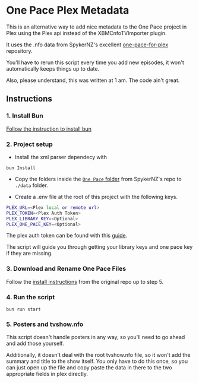 # One Pace Plex Metadata

This is an alternative way to add nice metadata to the One Pace project in Plex using the Plex api instead of the XBMCnfoTVImporter plugin.

It uses the .nfo data from SpykerNZ's excellent [one-pace-for-plex](https://github.com/SpykerNZ/one-pace-for-plex?tab=readme-ov-file) repository.

You'll have to rerun this script every time you add new episodes, it won't automatically keeps things up to date.

Also, please understand, this was written at 1 am.  The code ain't great.

## Instructions

### 1. Install Bun

[Follow the instruction to install bun](https://bun.sh)

### 2. Project setup

- Install the xml parser dependecy with
```
bun Install
```

- Copy the folders inside the [`One Pace` folder](https://github.com/SpykerNZ/one-pace-for-plex/tree/main/One%20Pace) from SpykerNZ's repo to `./data` folder.

- Create a .env file at the root of this project with the following keys.
``` bash
PLEX_URL=<Plex local or remote url>
PLEX_TOKEN=<Plex Auth Token>
PLEX_LIBRARY_KEY=<Optional>
PLEX_ONE_PACE_KEY=<Optional>
```
The plex auth token can be found with this [guide](https://support.plex.tv/articles/204059436-finding-an-authentication-token-x-plex-token/).

The script will guide you through getting your library keys and one pace key if they are missing.

### 3. Download and Rename One Pace Files

Follow the [install instructions](https://github.com/SpykerNZ/one-pace-for-plex/tree/main#install-instructions) from the original repo up to step 5.

### 4. Run the script
```
bun run start
```

### 5. Posters and tvshow.nfo
This script doesn't handle posters in any way, so you'll need to go ahead and add those yourself.

Additionally, it doesn't deal with the root tvshow.nfo file, so it won't add the summary and title to the show itself.
You only have to do this once, so you can just open up the file and copy paste the data in there to the two appropriate fields in plex directly.
